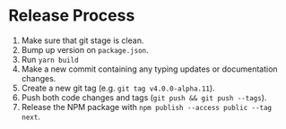 # Release Process

1. Make sure that git stage is clean.
2. Bump up version on `package.json`.
3. Run `yarn build`
4. Make a new commit containing any typing updates or documentation changes.
5. Create a new git tag (e.g. `git tag v4.0.0-alpha.11`).
6. Push both code changes and tags (`git push && git push --tags`).
7. Release the NPM package with `npm publish --access public --tag next`.
